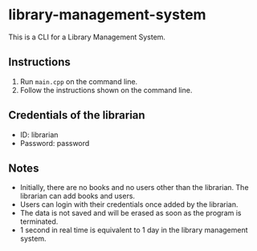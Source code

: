 # library-management-system

This is a CLI for a Library Management System. 

## Instructions

1. Run `main.cpp` on the command line. 
2. Follow the instructions shown on the command line. 

## Credentials of the librarian

- ID: librarian
- Password: password

## Notes

- Initially, there are no books and no users other than the librarian. The librarian can add books and users. 
- Users can login with their credentials once added by the librarian. 
- The data is not saved and will be erased as soon as the program is terminated. 
- 1 second in real time is equivalent to 1 day in the library management system. 
